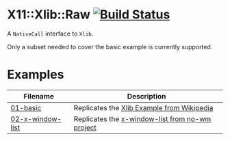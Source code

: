 # X11::Xlib::Raw [![Build Status](https://travis-ci.org/slobo/Perl6-X11-Xlib-Raw.svg?branch=master)](https://travis-ci.org/slobo/Perl6-X11-Xlib-Raw) 

A `NativeCall` interface to `Xlib`.

Only a subset needed to cover the basic example is currently supported.

# Examples

Filename     | Description
-------------|----------------------------------------
[01-basic](examples/01-basic.pl6) | Replicates the [Xlib Example from Wikipedia](https://en.wikipedia.org/wiki/Xlib#Example)
[02-x-window-list](examples/02-x-window-list.pl6) | Replicates the [x-window-list from no-wm project](https://github.com/patrickhaller/no-wm/blob/master/x-window-list.c)
